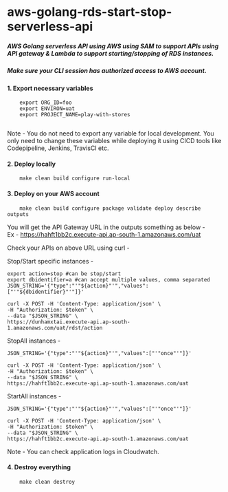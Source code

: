 # aws-golang-rds-start-stop-serverless-api

##### AWS Golang serverless API using AWS using SAM to support APIs using API gateway & Lambda to support starting/stopping of RDS instances.

##### Make sure your CLI session has authorized access to AWS account.

#### 1. Export necessary variables
``` 
    export ORG_ID=foo
    export ENVIRON=uat
    export PROJECT_NAME=play-with-stores
    
```
Note - You do not need to export any variable for local development. You only need to change these variables while deploying it using CICD tools like Codepipeline, Jenkins, TravisCI etc.

#### 2. Deploy locally

```
    make clean build configure run-local
```

#### 3. Deploy on your AWS account

```
    make clean build configure package validate deploy describe outputs
```

You will get the API Gateway URL in the outputs something as below -    
 Ex - https://hahft1bb2c.execute-api.ap-south-1.amazonaws.com/uat

Check your APIs on above URL using curl -

Stop/Start specific instances - 
```
export action=stop #can be stop/start 
export dbidentifier=a #can accept multiple values, comma separated
JSON_STRING='{"type":"'"${action}"'","values":["'"${dbidentifier}"'"]}'

curl -X POST -H 'Content-Type: application/json' \
-H "Authorization: $token" \
--data "$JSON_STRING" \
https://dunhamxtai.execute-api.ap-south-1.amazonaws.com/uat/rdst/action
```

StopAll instances - 
```
JSON_STRING='{"type":"'"${action}"'","values":["'"once"'"]}'

curl -X POST -H 'Content-Type: application/json' \
-H "Authorization: $token" \
--data "$JSON_STRING" \
https://hahft1bb2c.execute-api.ap-south-1.amazonaws.com/uat
```

StartAll instances - 
```
JSON_STRING='{"type":"'"${action}"'","values":["'"once"'"]}'

curl -X POST -H 'Content-Type: application/json' \
-H "Authorization: $token" \
--data "$JSON_STRING" \
https://hahft1bb2c.execute-api.ap-south-1.amazonaws.com/uat

```


Note - You can check application logs in Cloudwatch.


#### 4. Destroy everything

```
    make clean destroy 
```



